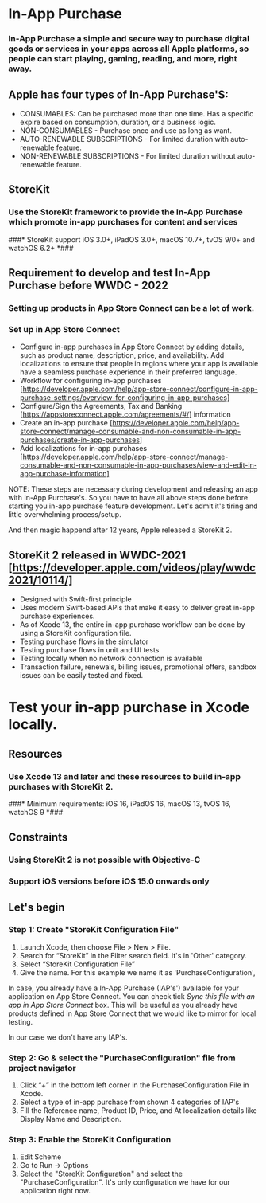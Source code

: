 # In-App Purchase
### In-App Purchase a simple and secure way to purchase digital goods or services in your apps across all Apple platforms, so people can start playing, gaming, reading, and more, right away. 

## Apple has four types of In-App Purchase'S:
- CONSUMABLES: Can be purchased more than one time. Has a specific expire based on consumption, duration, or a business logic.
- NON-CONSUMABLES - Purchase once and use as long as want.
- AUTO-RENEWABLE SUBSCRIPTIONS - For limited duration with auto-renewable feature.
- NON-RENEWABLE SUBSCRIPTIONS - For limited duration without auto-renewable feature. 


## StoreKit
### Use the StoreKit framework to provide the In-App Purchase which promote in-app purchases for content and services
###* StoreKit support iOS 3.0+, iPadOS 3.0+, macOS 10.7+, tvOS 9/0+ and watchOS 6.2+ *###

## Requirement to develop and test In-App Purchase before WWDC - 2022
### Setting up products in App Store Connect can be a lot of work.
### Set up in App Store Connect
 - Configure in-app purchases in App Store Connect by adding details, such as product name, description, price, and availability. Add localizations to ensure that people in regions where your app is available have a seamless purchase experience in their preferred language.
- Workflow for configuring in-app purchases [https://developer.apple.com/help/app-store-connect/configure-in-app-purchase-settings/overview-for-configuring-in-app-purchases]
- Configure/Sign the Agreements, Tax and Banking [https://appstoreconnect.apple.com/agreements/#/] information
- Create an in-app purchase [https://developer.apple.com/help/app-store-connect/manage-consumable-and-non-consumable-in-app-purchases/create-in-app-purchases]
- Add localizations for in-app purchases [https://developer.apple.com/help/app-store-connect/manage-consumable-and-non-consumable-in-app-purchases/view-and-edit-in-app-purchase-information] 

NOTE: These steps are necessary during development and releasing an app with In-App Purchase's.
So you have to have all above steps done before starting you in-app purchase feature development. Let's admit it's tiring and little overwhelming process/setup. 
 
And then magic happend after 12 years, Apple released a StoreKit 2.

## StoreKit 2 released in WWDC-2021 [https://developer.apple.com/videos/play/wwdc2021/10114/]
- Designed with Swift-first principle
- Uses modern Swift-based APIs that make it easy to deliver great in-app purchase experiences.
- As of Xcode 13, the entire in-app purchase workflow can be done by using a StoreKit configuration file.
- Testing purchase flows in the simulator
- Testing purchase flows in unit and UI tests
- Testing locally when no network connection is available
- Transaction failure, renewals, billing issues, promotional offers, sandbox issues can be easily tested and fixed.

# Test your in-app purchase in Xcode locally.

## Resources

### Use Xcode 13 and later and these resources to build in-app purchases with StoreKit 2.
###* Minimum requirements: iOS 16, iPadOS 16, macOS 13, tvOS 16, watchOS 9 *###

## Constraints
### Using StoreKit 2 is not possible with Objective-C
### Support iOS versions before iOS 15.0 onwards only 


## Let's begin
### Step 1: Create "StoreKit Configuration File"
  1. Launch Xcode, then choose File > New > File.
  2. Search for “StoreKit” in the Filter search field. It's in 'Other' category.
  3. Select “StoreKit Configuration File”
  4. Give the name. For this example we name it as 'PurchaseConfiguration', 

In case, you already have a In-App Purchase (IAP's') available for your application on App Store Connect.
You can check tick *Sync this file with an app in App Store Connect* box. 
This will be useful as you already have products defined in App Store Connect that we would like to mirror for local testing.

In our case we don't have any IAP's. 
### Step 2: Go & select the "PurchaseConfiguration" file from project navigator
  1. Click “+” in the bottom left corner in the PurchaseConfiguration File in Xcode.
  2. Select a type of in-app purchase from shown 4 categories of IAP's
  3. Fill the Reference name, Product ID, Price, and At localization details like Display Name and Description.
  
### Step 3: Enable the StoreKit Configuration
  1. Edit Scheme
  2. Go to Run -> Options
  3. Select the "StoreKit Configuration" and select the "PurchaseConfiguration".
   It's only configuration we have for our application right now.
   

